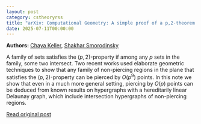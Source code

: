 ```yaml
---
layout: post
category: cstheoryrss
title: "arXiv: Computational Geometry: A simple proof of a p,2-theorem for non-piercing regions"
date: 2025-07-11T00:00:00
---
```


**Authors:** [Chaya Keller](https://dblp.uni-trier.de/search?q=Chaya+Keller), [Shakhar Smorodinsky](https://dblp.uni-trier.de/search?q=Shakhar+Smorodinsky)

A family of sets satisfies the $(p,2)$-property if among any $p$ sets in the
family, some two intersect. Two recent works used elaborate geometric
techniques to show that any family of non-piercing regions in the plane that
satisfies the $(p,2)$-property can be pierced by $O(p^9)$ points. In this note
we show that even in a much more general setting, piercing by $O(p)$ points can
be deduced from known results on hypergraphs with a hereditarily linear
Delaunay graph, which include intersection hypergraphs of non-piercing regions.

[Read original post](http://arxiv.org/abs/2507.07269v1)
